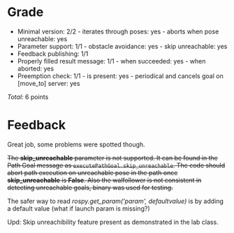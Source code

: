 Grade
=====

* Minimal version: 2/2
      - iterates through poses: yes
      - aborts when pose unreachable: yes
* Parameter support: 1/1
      - obstacle avoidance: yes
      - skip unreachable: yes
* Feedback publishing: 1/1
* Properly filled result message: 1/1
      - when succeeded: yes
      - when aborted: yes
* Preemption check: 1/1
      - is present: yes
      - periodical and cancels goal on [move\_to] server: yes

_Total:_ 6 points

Feedback
========

Great job, some problems were spotted though.

~~The __skip\_unreachable__ parameter is not supported. It can be found in the Path Goal message as ```executePathGoal.skip_unreachable```. The code should abort path execution on unreachable pose in the path once __skip\_unreachable__ is __False__. Also the walfollower is not consistent in detecting unreachable goals, binary was used for testing.~~

The safer way to read *rospy.get_param('param', defaultvalue)* is by adding a default value (what if launch param is missing?)

Upd: Skip unreachibility feature present as demonstrated in the lab class.